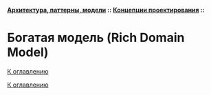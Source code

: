 **[Архитектура, паттерны, модели](../../README.md#patterns) ::** 
**[Концепции проектирования](../../README.md#patterns-concepts) ::**
# Богатая модель (Rich Domain Model)

<!--

-->

[К оглавлению](../../README.md#patterns-concepts)



[К оглавлению](../../README.md#patterns-concepts)
